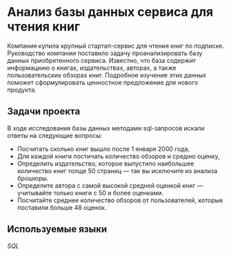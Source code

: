# Анализ базы данных сервиса для чтения книг

Компания купила крупный стартап-сервис для чтения книг по подписке. Руководство компании поставило задачу проанализировать базу данных приобретенного сервиса. Известно, что база содержит информациию о книгах, издательствах, авторах, а также пользовательских обзорах книг. Подробное изучение этих данных поможет сформулировать ценностное предложение для нового продукта.

## Задачи проекта
В ходе исследования базы данных методами sql-запросов искали ответы на следующие вопросы:
- Посчитать сколько книг вышло после 1 января 2000 года,
- Для каждой книги постичать количество обзоров и средню оценку,
- Определить издательство, которое выпустило наибольшее количество книг толще 50 страниц — так вы исключите из анализа брошюры.
- Определите автора с самой высокой средней оценкой книг — учитывайте только книги с 50 и более оценками.
- Посчитайте среднее количество обзоров от пользователей, которые поставили больше 48 оценок.

## Используемые языки
*SQL*
